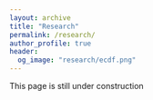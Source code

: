 ```yaml
---
layout: archive
title: "Research"
permalink: /research/
author_profile: true
header:
  og_image: "research/ecdf.png"
---
```


This page is still under construction
